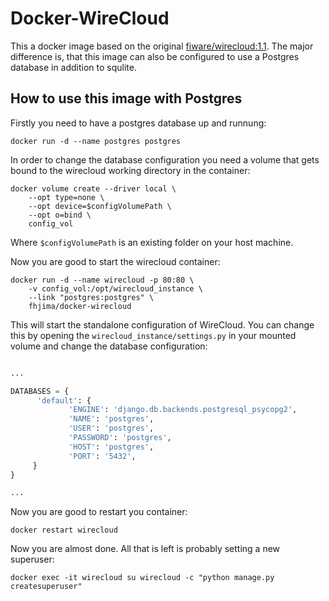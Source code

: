 # Docker-WireCloud

This a docker image based on the original [fiware/wirecloud:1.1](https://github.com/Wirecloud/docker-wirecloud/tree/master/1.1).
The major difference is, that this image can also be configured to use a Postgres
database in addition to squlite.

## How to use this image with Postgres

Firstly you need to have a postgres database up and runnung:

`docker run -d --name postgres postgres`

In order to change the database configuration you need a volume that gets bound
to the wirecloud working directory in the container:

```
docker volume create --driver local \
    --opt type=none \
    --opt device=$configVolumePath \
    --opt o=bind \
    config_vol
```

Where `$configVolumePath` is an existing folder on your host machine.

Now you are good to start the wirecloud container:

```
docker run -d --name wirecloud -p 80:80 \
    -v config_vol:/opt/wirecloud_instance \
    --link "postgres:postgres" \
    fhjima/docker-wirecloud
```

This will start the standalone configuration of WireCloud. You can change this
by opening the `wirecloud_instance/settings.py` in your mounted volume and change the database
configuration:

```python

...

DATABASES = {
      'default': {
             'ENGINE': 'django.db.backends.postgresql_psycopg2',
             'NAME': 'postgres',
             'USER': 'postgres',
             'PASSWORD': 'postgres',
             'HOST': 'postgres',
             'PORT': '5432',
     }
}

...

```

Now you are good to restart you container:

`docker restart wirecloud`

Now you are almost done. All that is left is probably setting a new superuser:

`docker exec -it wirecloud su wirecloud -c "python manage.py createsuperuser"`
